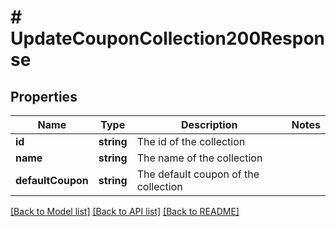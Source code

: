 # # UpdateCouponCollection200Response

## Properties

Name | Type | Description | Notes
------------ | ------------- | ------------- | -------------
**id** | **string** | The id of the collection |
**name** | **string** | The name of the collection |
**defaultCoupon** | **string** | The default coupon of the collection |

[[Back to Model list]](../../README.md#models) [[Back to API list]](../../README.md#endpoints) [[Back to README]](../../README.md)

